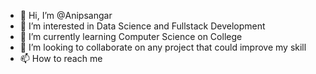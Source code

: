 - 👋 Hi, I’m @Anipsangar
- 👀 I’m interested in Data Science and Fullstack Development
- 🌱 I’m currently learning Computer Science on College
- 💞️ I’m looking to collaborate on any project that could improve my skill
- 📫 How to reach me

<!---
Anipsangar/Anipsangar is a ✨ special ✨ repository because its `README.md` (this file) appears on your GitHub profile.
You can click the Preview link to take a look at your changes.
--->
